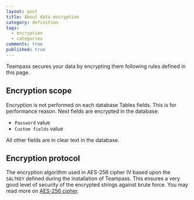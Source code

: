 ```yaml
---
layout: post
title: About data encryption
category: definition
tags: 
  - encryption
  - categories
comments: true
published: true
---
```


Teampass secures your data by encrypting them following rules defined in this page.

## Encryption scope

Encryption is not performed on each database Tables fields. This is for performance reason.
Next fields are encrypted in the database:

* `Password` value
* `Custom fields` value

All other fields are in clear text in the database.

## Encryption protocol

The encryption algorithm used in AES-256 cipher IV based upon the `SALTKEY` defined during the installation of Teampass. This ensures a very good level of security of the encrypted strings against brute force.
You may read more on [AES-256 cipher](http://fr.wikipedia.org/wiki/Advanced_Encryption_Standard).
